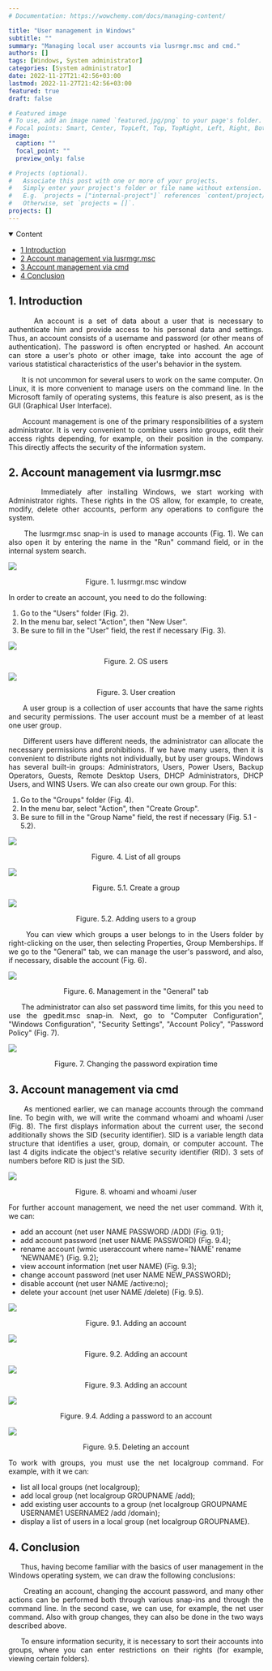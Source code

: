 ```yaml
---
# Documentation: https://wowchemy.com/docs/managing-content/

title: "User management in Windows"
subtitle: ""
summary: "Managing local user accounts via lusrmgr.msc and cmd."
authors: []
tags: [Windows, System administrator]
categories: [System administrator]
date: 2022-11-27T21:42:56+03:00
lastmod: 2022-11-27T21:42:56+03:00
featured: true
draft: false

# Featured image
# To use, add an image named `featured.jpg/png` to your page's folder.
# Focal points: Smart, Center, TopLeft, Top, TopRight, Left, Right, BottomLeft, Bottom, BottomRight.
image:
  caption: ""
  focal_point: ""
  preview_only: false

# Projects (optional).
#   Associate this post with one or more of your projects.
#   Simply enter your project's folder or file name without extension.
#   E.g. `projects = ["internal-project"]` references `content/project/deep-learning/index.md`.
#   Otherwise, set `projects = []`.
projects: []
---
```

<details class="toc-inpage d-print-none  " open="">
<summary class="font-weight-bold">Content</summary>
<nav id="TableOfContents" class="nav flex-column">
<ul>
<li class="nav-item"><a href="#introduction" class="nav-link"><span class="section-num">1</span> Introduction</a></li>
<li class="nav-item"><a href="#Управление-учетными-записями-через-lusrmgrmsc" class="nav-link"><span class="section-num">2</span> Account management via lusrmgr.msc</a></li>
<li class="nav-item"><a href="#управление-учетными-записями-через-cmd" class="nav-link"><span class="section-num">3</span> Account management via cmd</a></li>
<li class="nav-item"><a href="#conclusion" class="nav-link"><span class="section-num">4</span> Conclusion</a></li>
</ul>
</nav>
</details>

<h2 id='introduction'><span class="section-num"><b>1</span>. Introduction</b></h2>
<p align="justify">&nbsp;&nbsp;&nbsp;&nbsp;&nbsp;&nbsp;An account is a set of data about a user that is necessary to authenticate him and provide access to his personal data and settings. Thus, an account consists of a username and password (or other means of authentication). The password is often encrypted or hashed. An account can store a user's photo or other image, take into account the age of various statistical characteristics of the user's behavior in the system.</p>
<p align="justify">&nbsp;&nbsp;&nbsp;&nbsp;&nbsp;&nbsp;It is not uncommon for several users to work on the same computer. On Linux, it is more convenient to manage users on the command line. In the Microsoft family of operating systems, this feature is also present, as is the GUI (Graphical User Interface).</p>
<p align="justify">&nbsp;&nbsp;&nbsp;&nbsp;&nbsp;&nbsp;Account management is one of the primary responsibilities of a system administrator. It is very convenient to combine users into groups, edit their access rights depending, for example, on their position in the company. This directly affects the security of the information system.</p>

<h2 id='Управление-учетными-записями-через-lusrmgrmsc'><span class="section-num"><b>2</span>. Account management via lusrmgr.msc</b></h2>
<p align="justify">&nbsp;&nbsp;&nbsp;&nbsp;&nbsp;&nbsp;Immediately after installing Windows, we start working with Administrator rights. These rights in the OS allow, for example, to create, modify, delete other accounts, perform any operations to configure the system.</p>
<p align="justify">&nbsp;&nbsp;&nbsp;&nbsp;&nbsp;&nbsp;The lusrmgr.msc snap-in is used to manage accounts (Fig. 1). We can also open it by entering the name in the "Run" command field, or in the internal system search.</p>
<img align="middle" src="lusrmgr.jpg">
<p align="middle">Figure. 1. lusrmgr.msc window</p>
<p align="justify">In order to create an account, you need to do the following:</p>
<ol><li>Go to the "Users" folder (Fig. 2).</li>
<li>In the menu bar, select "Action", then "New User".</li>
<li>Be sure to fill in the "User" field, the rest if necessary (Fig. 3).</li></ol>

<img align="middle" src="users_in_os.jpg">
<p align="middle">Figure. 2. OS users</p>
<img align="middle" src="user-creation.jpg">
<p align="middle">Figure. 3. User creation</p>

<p align="justify">&nbsp;&nbsp;&nbsp;&nbsp;&nbsp;&nbsp;A user group is a collection of user accounts that have the same rights and security permissions. The user account must be a member of at least one user group.</p>
<p align="justify">&nbsp;&nbsp;&nbsp;&nbsp;&nbsp;&nbsp;Different users have different needs, the administrator can allocate the necessary permissions and prohibitions. If we have many users, then it is convenient to distribute rights not individually, but by user groups. Windows has several built-in groups: Administrators, Users, Power Users, Backup Operators, Guests, Remote Desktop Users, DHCP Administrators, DHCP Users, and WINS Users. We can also create our own group. For this:</p>
<ol><li>Go to the "Groups" folder (Fig. 4).</li>
<li>In the menu bar, select "Action", then "Create Group".</li>
<li>Be sure to fill in the "Group Name" field, the rest if necessary (Fig. 5.1 - 5.2).</li></ol>

<img align="middle" src="list_os_all_users.jpg">
<p align="middle">Figure. 4. List of all groups</p>
<img align="middle" src="groups_creation.jpg">
<p align="middle">Figure. 5.1. Create a group</p>
<img align="middle" src="adding_a_user_to_a_group.jpg">
<p align="middle">Figure. 5.2. Adding users to a group</p>

<p align="justify">&nbsp;&nbsp;&nbsp;&nbsp;&nbsp;&nbsp;You can view which groups a user belongs to in the Users folder by right-clicking on the user, then selecting Properties, Group Memberships. If we go to the "General" tab, we can manage the user's password, and also, if necessary, disable the account (Fig. 6).</p>
<img align="middle" src="management_in_general.jpg">
<p align="middle">Figure. 6. Management in the "General" tab</p>

<p align="justify">&nbsp;&nbsp;&nbsp;&nbsp;&nbsp;&nbsp;The administrator can also set password time limits, for this you need to use the gpedit.msc snap-in. Next, go to "Computer Configuration", "Windows Configuration", "Security Settings", "Account Policy", "Password Policy" (Fig. 7).</p>
<img align="middle" src="changing_the_password_expiration_time.jpg">
<p align="middle">Figure. 7. Changing the password expiration time</p>

<h2 id='управление-учетными-записями-через-cmd'><span class="section-num"><b>3</span>. Account management via cmd</b></h2>


<p align="justify">&nbsp;&nbsp;&nbsp;&nbsp;&nbsp;&nbsp;As mentioned earlier, we can manage accounts through the command line. To begin with, we will write the command whoami and whoami /user (Fig. 8). The first displays information about the current user, the second additionally shows the SID (security identifier). SID is a variable length data structure that identifies a user, group, domain, or computer account. The last 4 digits indicate the object's relative security identifier (RID). 3 sets of numbers before RID is just the SID.</p>
<img align="middle" src="whoami_and_whoami_user.jpg">
<p align="middle">Figure. 8. whoami and whoami /user</p>

<p align="justify">For further account management, we need the net user command. With it, we can:</p>
<ul><li>add an account (net user NAME PASSWORD /ADD) (Fig. 9.1);</li>
<li>add account password (net user NAME PASSWORD) (Fig. 9.4);</li>
<li>rename account (wmic useraccount where name='NAME' rename ‘NEWNAME’) (Fig. 9.2);</li>
<li>view account information (net user NAME) (Fig. 9.3);</li>
<li>change account password (net user NAME NEW_PASSWORD);</li>
<li>disable account (net user NAME /active:no);</li>
<li>delete your account (net user NAME /delete) (Fig. 9.5).</li></ul>

<img align="middle" src="adding_an_account.jpg">
<p align="middle">Figure. 9.1. Adding an account</p>
<img align="middle" src="adding_an_account_2.jpg">
<p align="middle">Figure. 9.2. Adding an account</p>
<img align="middle" src="adding_an_account_3.jpg">
<p align="middle">Figure. 9.3. Adding an account</p>
<img align="middle" src="adding_a_password_to_account.jpg">
<p align="middle">Figure. 9.4. Adding a password to an account</p>
<img align="middle" src="delition_an_account.jpg">
<p align="middle">Figure. 9.5. Deleting an account</p>

<p align="justify">To work with groups, you must use the net localgroup command. For example, with it we can:</p>
<ul><li>list all local groups (net localgroup);</li>
<li>add local group (net localgroup GROUPNAME /add);</li>
<li>add existing user accounts to a group (net localgroup GROUPNAME USERNAME1 USERNAME2 /add /domain);</li>
<li>display a list of users in a local group (net localgroup GROUPNAME).</li></ul>

<h2 id='conclusion'><span class="section-num"><b>4</span>. Conclusion</b></h2>
<p align="justify">&nbsp;&nbsp;&nbsp;&nbsp;&nbsp;&nbsp;Thus, having become familiar with the basics of user management in the Windows operating system, we can draw the following conclusions:</p>
<p align="justify">&nbsp;&nbsp;&nbsp;&nbsp;&nbsp;&nbsp;Creating an account, changing the account password, and many other actions can be performed both through various snap-ins and through the command line. In the second case, we can use, for example, the net user command. Also with group changes, they can also be done in the two ways described above.</p>
<p align="justify">&nbsp;&nbsp;&nbsp;&nbsp;&nbsp;&nbsp;To ensure information security, it is necessary to sort their accounts into groups, where you can enter restrictions on their rights (for example, viewing certain folders).</p>
